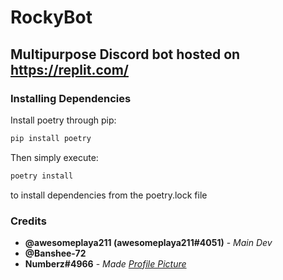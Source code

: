 # RockyBot

## Multipurpose Discord bot hosted on <https://replit.com/>

### Installing Dependencies

Install poetry through pip:

```sh
pip install poetry
```

Then simply execute:

```sh
poetry install
```

to install dependencies from the poetry.lock file

### Credits

* **@awesomeplaya211 (awesomeplaya211#4051)** - *Main Dev*
* **@Banshee-72**
* **Numberz#4966** - *Made [Profile Picture](https://raw.githubusercontent.com/awesomeplaya211/RockyBot/main/assets/pfp.jpg)*
